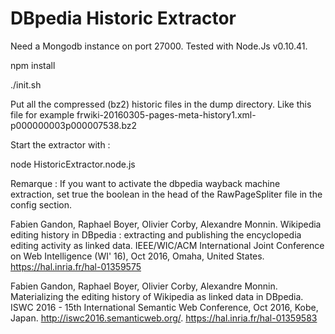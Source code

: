 # DBpedia Historic Extractor

Need a Mongodb instance on port 27000.
Tested with Node.Js v0.10.41.

npm install

./init.sh

Put all the compressed (bz2) historic files in the dump directory.
Like this file for example frwiki-20160305-pages-meta-history1.xml-p000000003p000007538.bz2

Start the extractor with :

node HistoricExtractor.node.js


Remarque :
If you want to activate the dbpedia wayback machine extraction, set true the boolean in the head of the RawPageSpliter file in the config section.


Fabien Gandon, Raphael Boyer, Olivier Corby, Alexandre Monnin. Wikipedia editing history in DBpedia : extracting and publishing the encyclopedia editing activity as linked data. IEEE/WIC/ACM International Joint Conference on Web Intelligence (WI' 16), Oct 2016, Omaha, United States. <hal-01359575>
https://hal.inria.fr/hal-01359575

Fabien Gandon, Raphael Boyer, Olivier Corby, Alexandre Monnin. Materializing the editing history of Wikipedia as linked data in DBpedia. ISWC 2016 - 15th International Semantic Web Conference, Oct 2016, Kobe, Japan. <http://iswc2016.semanticweb.org/>. <hal-01359583>
https://hal.inria.fr/hal-01359583
